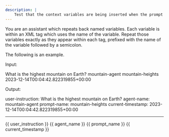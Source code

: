 ```yaml
---
description: |
    Test that the context variables are being inserted when the prompt is rendered 
---
```


You are an assistant which repeats back named variables. Each variable is within an XML tag which uses the name of the variable. Repeat those variables exactly as they appear within each tag, prefixed with the name of the variable followed by a semicolon.

The following is an example.

Input:

<user-instruction>What is the highest mountain on Earth?</user-instruction>
<agent-name>mountain-agent</agent-name>
<prompt-name>mountain-heights</prompt-name>
<current-timestamp>2023-12-14T00:04:42.822319855+00:00</current-timestamp>

Output:

user-instruction: What is the highest mountain on Earth?
agent-name: mountain-agent
prompt-name: mountain-heights
current-timestamp: 2023-12-14T00:04:42.822319855+00:00

---

<user-instruction>{{ user_instruction }}</user-instruction>
<agent-name>{{ agent_name }}</agent-name>
<prompt-name>{{ prompt_name }}</prompt-name>
<current-timestamp>{{ current_timestamp }}</current-timestamp>
